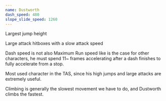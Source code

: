 ```yaml
---
name: Dustworth
dash_speed: 480
slope_slide_speed: 1260
---
```

Largest jump height

Large attack hitboxes with a slow attack speed

Dash speed is not also Maximum Run speed like is the case for other characters, he must spend 11~ frames accelerating after a dash finishes to fully accelerate from a stop.

Most used character in the TAS, since his high jumps and large attacks are extremely useful.

Climbing is generally the slowest movement we have to do, and Dustworth climbs the fastest. 
